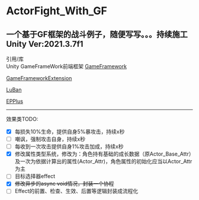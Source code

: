 # ActorFight_With_GF
一个基于GF框架的战斗例子，随便写写。。。持续施工
Unity Ver:2021.3.7f1
------------------------------------------------------------
引用/库<br />
Unity GameFrameWork前端框架 [GameFramework](https://github.com/EllanJiang/GameFramework)

[GameFrameworkExtension](https://github.com/FingerCaster/UGFExtensions)

[LuBan](https://github.com/focus-creative-games/luban)

[EPPlus]([https://github.com/EPPlusSoftware/EPPlus)

---

效果类TODO:

- [x] 每损失10%生命，提供自身5%暴攻击，持续x秒
- [ ] 嘲讽，强制攻击自身，持续x秒
- [ ] 每收到一次攻击提供自身1%攻击加成，持续x秒
- [x] 修改属性类型系统，修改为：角色持有基础的成长数据（原Actor_Base_Attr）及一次为依据计算出的属性(Actor_Attr)，角色属性的初始化应当以Actor_Attr为主
- [ ] 目标选择器effect
- [x] ~~修改异步的async void情况，封装一个协程~~
- [ ] Effect的前置、检查、生效、后置等逻辑封装成流程化
